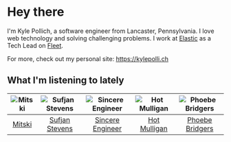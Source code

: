 # Hey there


I'm Kyle Pollich, a software engineer from Lancaster, Pennsylvania. I love web technology and solving challenging problems.
I work at [Elastic](https://www.elastic.co/) as a Tech Lead on [Fleet](https://www.elastic.co/guide/en/fleet/current/fleet-overview.html).

For more, check out my personal site: https://kylepolli.ch

## What I'm listening to lately

<!-- begin artists -->
  |![Mitski](https://i.scdn.co/image/ab6761610000f1784bdb3888818637acb71c4a13)|![Sufjan Stevens](https://i.scdn.co/image/ab6761610000f178b80dd6b23c5c04d62d9aa0c6)|![Sincere Engineer](https://i.scdn.co/image/ab6761610000f1782b61d1a456f8b3debef3eff0)|![Hot Mulligan](https://i.scdn.co/image/ab6761610000f178b81b1d2b8043c08f659d196e)|![Phoebe Bridgers](https://i.scdn.co/image/ab6761610000f178626686e362d30246e816cc5b)|
  |:---:|:---:|:---:|:---:|:---:|
  |[Mitski](https://open.spotify.com/artist/2uYWxilOVlUdk4oV9DvwqK)|[Sufjan Stevens](https://open.spotify.com/artist/4MXUO7sVCaFgFjoTI5ox5c)|[Sincere Engineer](https://open.spotify.com/artist/5l1QyUoZFlqTKJ1NrbCTu1)|[Hot Mulligan](https://open.spotify.com/artist/1lKZzN2d4IqiEYxyECIEHI)|[Phoebe Bridgers](https://open.spotify.com/artist/1r1uxoy19fzMxunt3ONAkG)|
<!-- end artists -->
